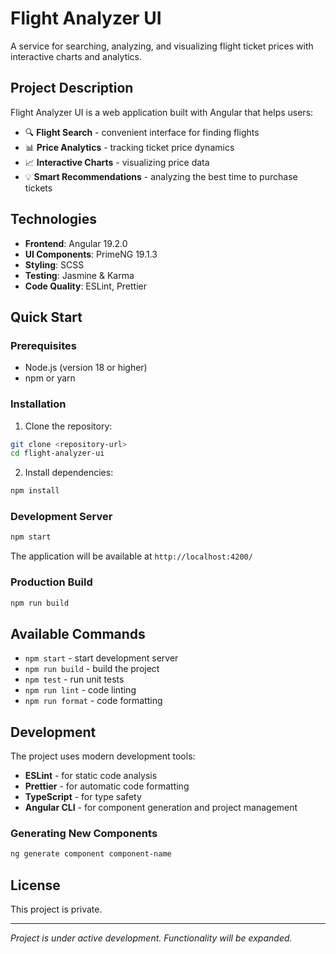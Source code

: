 # Flight Analyzer UI

A service for searching, analyzing, and visualizing flight ticket prices with interactive charts and analytics.

## Project Description

Flight Analyzer UI is a web application built with Angular that helps users:

- 🔍 **Flight Search** - convenient interface for finding flights
- 📊 **Price Analytics** - tracking ticket price dynamics
- 📈 **Interactive Charts** - visualizing price data
- 💡 **Smart Recommendations** - analyzing the best time to purchase tickets

## Technologies

- **Frontend**: Angular 19.2.0
- **UI Components**: PrimeNG 19.1.3
- **Styling**: SCSS
- **Testing**: Jasmine & Karma
- **Code Quality**: ESLint, Prettier

## Quick Start

### Prerequisites

- Node.js (version 18 or higher)
- npm or yarn

### Installation

1. Clone the repository:
```bash
git clone <repository-url>
cd flight-analyzer-ui
```

2. Install dependencies:
```bash
npm install
```

### Development Server

```bash
npm start
```

The application will be available at `http://localhost:4200/`

### Production Build

```bash
npm run build
```

## Available Commands

- `npm start` - start development server
- `npm run build` - build the project
- `npm test` - run unit tests
- `npm run lint` - code linting
- `npm run format` - code formatting


## Development

The project uses modern development tools:

- **ESLint** - for static code analysis
- **Prettier** - for automatic code formatting
- **TypeScript** - for type safety
- **Angular CLI** - for component generation and project management

### Generating New Components

```bash
ng generate component component-name
```

## License

This project is private.

---

*Project is under active development. Functionality will be expanded.*
